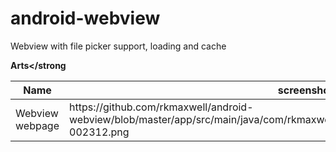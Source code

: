 # android-webview
Webview with file picker support, loading and cache

<strong>Arts</strong
<table>
<thead><tr><th>Name</th><th>screenshot</th></tr></thead>

<tbody>
<tr>
<td>Webview webpage</td>
<td>https://github.com/rkmaxwell/android-webview/blob/master/app/src/main/java/com/rkmaxwell/webview/screens/Screenshot_20221125-002312.png</td>
</tr>
</tbody>

</table>


